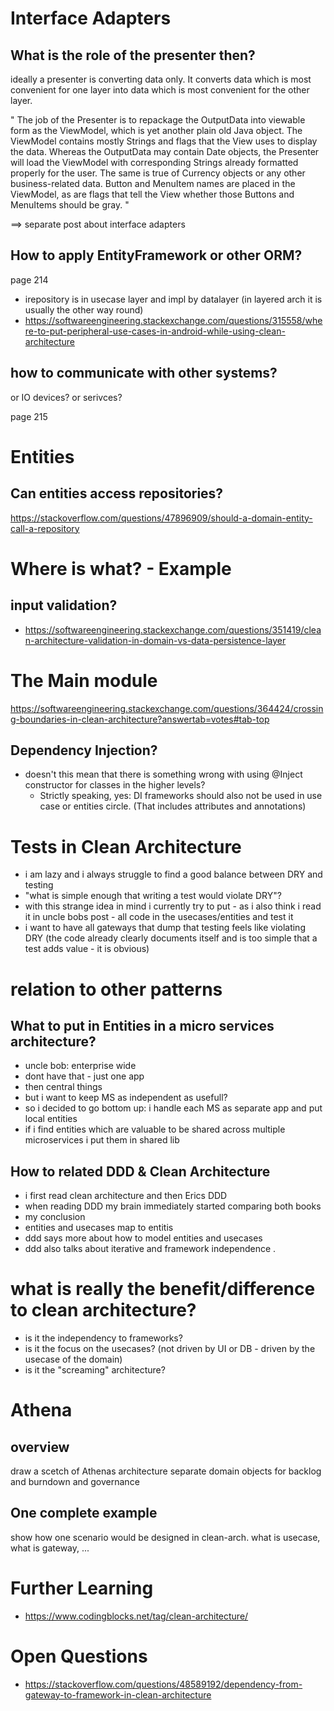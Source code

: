 
# Interface Adapters

## What is the role of the presenter then? 

ideally a presenter is converting data only. It converts data which is most convenient for one layer into data which is most convenient for the other layer.


"
The job of the Presenter is to repackage the OutputData into viewable form as the ViewModel, 
which is yet another plain old Java object. The ViewModel contains mostly Strings and flags that the 
View uses to display the data. Whereas the OutputData may contain Date objects, the Presenter will load the 
ViewModel with corresponding Strings already formatted properly for the user. The same is true of Currency objects or 
any other business-related data. Button and MenuItem names are placed in the ViewModel, as are flags that tell the 
View whether those Buttons and MenuItems should be gray.
"

==> separate post about interface adapters


## How to apply EntityFramework or other ORM?

page 214

- irepository is in usecase layer and impl by datalayer
  (in layered arch it is usually the other way round)
- https://softwareengineering.stackexchange.com/questions/315558/where-to-put-peripheral-use-cases-in-android-while-using-clean-architecture

## how to communicate with other systems?

or IO devices? or serivces? 

page 215

# Entities

## Can entities access repositories?

https://stackoverflow.com/questions/47896909/should-a-domain-entity-call-a-repository


# Where is what? - Example

## input validation?

- https://softwareengineering.stackexchange.com/questions/351419/clean-architecture-validation-in-domain-vs-data-persistence-layer




# The Main module

https://softwareengineering.stackexchange.com/questions/364424/crossing-boundaries-in-clean-architecture?answertab=votes#tab-top

## Dependency Injection?

- doesn't this mean that there is something wrong with using @Inject constructor for classes in the higher levels?
  - Strictly speaking, yes: DI frameworks should also not be used in use case or entities circle. (That includes attributes and annotations)


# Tests in Clean Architecture

- i am lazy and i always struggle to find a good balance between DRY and testing
- "what is simple enough that writing a test would violate DRY"?
- with this strange idea in mind i currently try to put - as i also think i read it in uncle bobs post - all code in the usecases/entities and test it
- i want to have all gateways that dump that testing feels like violating DRY (the code already clearly documents itself and is too simple that a test adds value - it is obvious)

# relation to other patterns

## What to put in Entities in a micro services architecture?

- uncle bob: enterprise wide
- dont have that - just one app
- then central things
- but i want to keep MS as independent as usefull?
- so i decided to go bottom up: i handle each MS as separate app and put local entities
- if i find entities which are valuable to be shared across multiple microservices i put them in shared lib

## How to related DDD & Clean Architecture

- i first read clean architecture and then Erics DDD
- when reading DDD my brain immediately started comparing both books
- my conclusion
- entities and usecases map to entitis
- ddd says more about how to model entities and usecases
- ddd also talks about iterative and framework independence .

# what is really the benefit/difference to clean architecture?

- is it the independency to frameworks?
- is it the focus on the usecases? (not driven by UI or DB - driven by the usecase of the domain)
- is it the "screaming" architecture?


# Athena

## overview

draw a scetch of Athenas architecture
separate domain objects for backlog and burndown and governance

## One complete example

show how one scenario would be designed in clean-arch.
what is usecase, what is gateway, ...



# Further Learning

- https://www.codingblocks.net/tag/clean-architecture/

# Open Questions

- https://stackoverflow.com/questions/48589192/dependency-from-gateway-to-framework-in-clean-architecture

